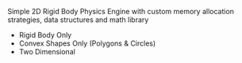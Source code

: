 Simple 2D Rigid Body Physics Engine with custom memory allocation strategies, data structures and math library
- Rigid Body Only
- Convex Shapes Only (Polygons & Circles)
- Two Dimensional
